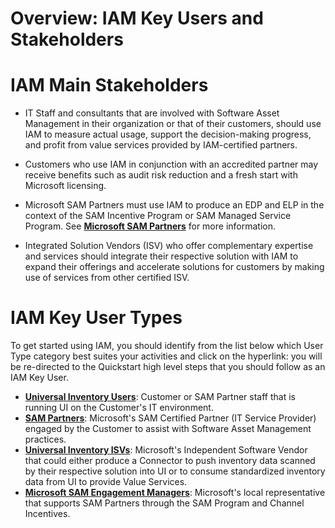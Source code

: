 # Overview: IAM Key Users and Stakeholders

# IAM Main Stakeholders

- IT Staff and consultants that are involved with Software Asset Management in their organization or that of their customers, should use IAM to measure actual usage, support the decision-making progress, and profit from value services provided by IAM-certified partners.  

- Customers who use IAM in conjunction with an accredited partner may receive benefits such as audit risk reduction and a fresh start with Microsoft licensing.

- Microsoft SAM Partners must use IAM to produce an EDP and ELP in the context of the SAM Incentive Program or SAM Managed Service Program. See [**Microsoft SAM Partners**](https://aka.ms/mssampartners) for more information.

- Integrated Solution Vendors (ISV) who offer complementary expertise and services should integrate their respective solution with IAM to expand their offerings and accelerate solutions for customers by making use of services from other certified ISV.  

# IAM Key User Types

To get started using IAM, you should identify from the list below which User Type category best suites your activities and click on the hyperlink: you will be re-directed to the Quickstart high level steps that you should follow as an IAM Key User.

- [**Universal Inventory Users**](../Quickstarts/UI.md): Customer or SAM Partner staff that is running UI on the Customer's IT environment.
- [**SAM Partners**](../Quickstarts/SAM-Partners.md): Microsoft's SAM Certified Partner (IT Service Provider) engaged by the Customer to assist with Software Asset Management practices.
- [**Universal Inventory ISVs**](../Quickstarts/ISV.md): Microsoft's Independent Software Vendor that could either produce a Connector to push inventory data scanned by their respective solution into UI or to consume standardized inventory data from UI to provide Value Services.​
- [**Microsoft SAM Engagement Managers**](../Quickstarts/SAM-EMs.md): Microsoft's local representative that supports SAM Partners through the SAM Program and Channel Incentives.